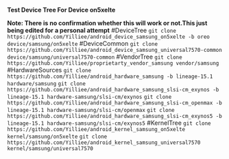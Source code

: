 **Test Device Tree For Device on5xelte**

**Note: There is no confirmation whether this will work or not.This just being edited for a personal attempt**
#DeviceTree
`git clone https://github.com/Yilliee/android_device_samsung_on5xelte -b oreo device/samsung/on5xelte`
#DeviceCommon
`git clone https://github.com/Yilliee/android_device_samsung_universal7570-common device/samsung/universal7570-common`
#VendorTree
`git clone https://github.com/Yilliee/proprietarty_vendor_samsung vendor/samsung`
#HardwareSources
`git clone https://github.com/Yilliee/android_hardware_samsung -b lineage-15.1 hardware/samsung`
`git clone https://github.com/Yilliee/android_hardware_samsung_slsi-cm_exynos -b lineage-15.1 hardware-samsung/slsi-cm/exynos`
`git clone https://github.com/Yilliee/android_hardware_samsung_slsi-cm_openmax -b lineage-15.1 hardware-samsung/slsi-cm/openmax`
`git clone https://github.com/Yilliee/android_hardware_samsung_slsi-cm_exynos5 -b lineage-15.1 hardware-samsung/slsi-cm/exynos5`
#KernelTree
`git clone https://github.com/Yilliee/android_kernel_samsung_on5xelte kernel/samsung/on5xelte`
`git clone https://github.com/Yilliee/android_kernel_samsung_universal7570 kernel/samsung/universal7570`
